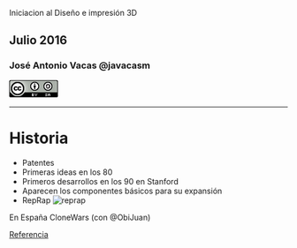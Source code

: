 Iniciacion al Diseño e impresión 3D

## Julio  2016

### José Antonio Vacas @javacasm
![CCbySA](images/CCbySQ_88x31.png)

* * *
# Historia

* Patentes
* Primeras ideas en los 80
* Primeros desarrollos en los 90 en Stanford
* Aparecen los componentes básicos para su expansión
* RepRap
![reprap](https://upload.wikimedia.org/wikipedia/commons/a/a7/First_replication.jpg)

En España CloneWars (con @ObiJuan)

[Referencia]( https://en.m.wikipedia.org/wiki/3D_printing)

